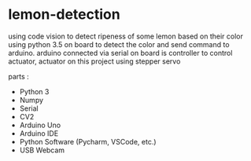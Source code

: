 # lemon-detection
using code vision to detect ripeness of some lemon based on their color
using python 3.5 on board to detect the color and send command to arduino.
arduino connected via serial on board is controller to control actuator, 
actuator on this project using stepper servo

parts :
  - Python 3
  - Numpy
  - Serial
  - CV2
  - Arduino Uno
  - Arduino IDE
  - Python Software (Pycharm, VSCode, etc.)
  - USB Webcam 
